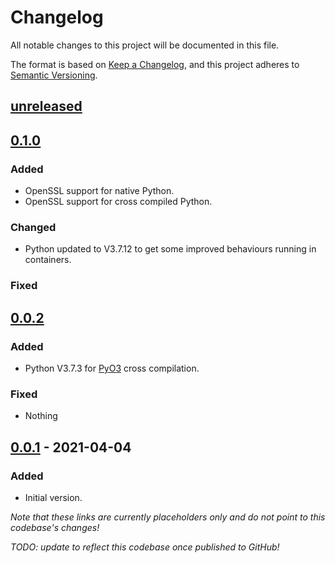 # Changelog

All notable changes to this project will be documented in this file.

The format is based on [Keep a Changelog](https://keepachangelog.com/en/1.0.0/),
and this project adheres to [Semantic Versioning](https://semver.org/spec/v2.0.0.html).

## [unreleased]

## [0.1.0]

### Added

- OpenSSL support for native Python.
- OpenSSL support for cross compiled Python.

### Changed

- Python updated to V3.7.12 to get some improved behaviours running in containers.

### Fixed

## [0.0.2]

### Added

- Python V3.7.3 for [PyO3](https://pyo3.rs/) cross compilation.

### Fixed

- Nothing

## [0.0.1] - 2021-04-04

### Added

- Initial version.

_Note that these links are currently placeholders only and do not point to this_
_codebase's changes!_

_TODO: update to reflect this codebase once published to GitHub!_

[unreleased]: https://github.com/solimike/raspberry-cross/compare/v0.0.5...HEAD
[0.1.0]: https://github.com/solimike/raspberry-cross/compare/v0.0.2...v0.0.5
[0.0.2]: https://github.com/solimike/raspberry-cross/compare/v0.0.1...v0.0.2
[0.0.1]: https://github.com/solimike/raspberry-cross/releases/tag/v0.0.1

